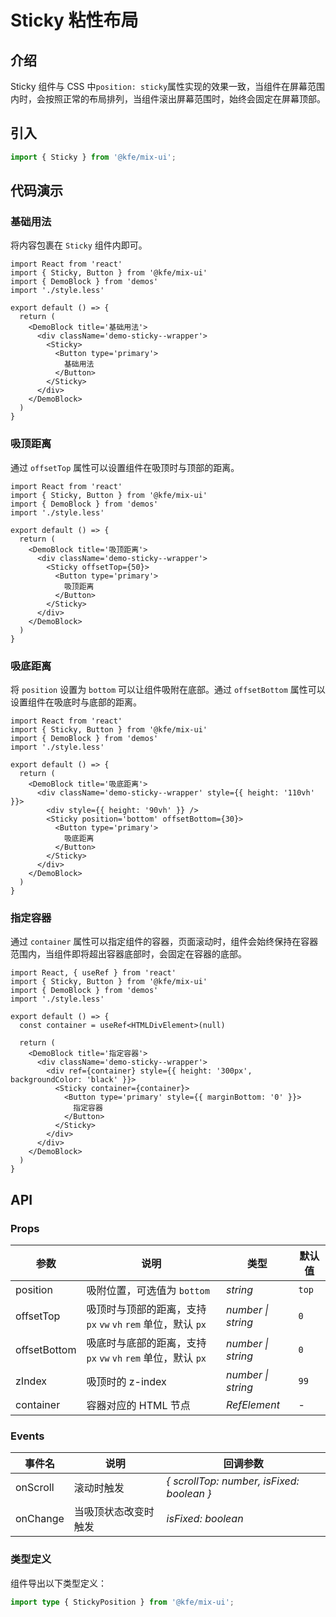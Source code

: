 # Sticky 粘性布局

## 介绍

Sticky 组件与 CSS 中`position: sticky`属性实现的效果一致，当组件在屏幕范围内时，会按照正常的布局排列，当组件滚出屏幕范围时，始终会固定在屏幕顶部。

## 引入

```js
import { Sticky } from '@kfe/mix-ui';
```

## 代码演示

### 基础用法

将内容包裹在 `Sticky` 组件内即可。

```tsx
import React from 'react'
import { Sticky, Button } from '@kfe/mix-ui'
import { DemoBlock } from 'demos'
import './style.less'

export default () => {
  return (
    <DemoBlock title='基础用法'>
      <div className='demo-sticky--wrapper'>
        <Sticky>
          <Button type='primary'>
            基础用法
          </Button>
        </Sticky>
      </div>
    </DemoBlock>
  )
}
```

### 吸顶距离

通过 `offsetTop` 属性可以设置组件在吸顶时与顶部的距离。

```tsx
import React from 'react'
import { Sticky, Button } from '@kfe/mix-ui'
import { DemoBlock } from 'demos'
import './style.less'

export default () => {
  return (
    <DemoBlock title='吸顶距离'>
      <div className='demo-sticky--wrapper'>
        <Sticky offsetTop={50}>
          <Button type='primary'>
            吸顶距离
          </Button>
        </Sticky>
      </div>
    </DemoBlock>
  )
}
```

### 吸底距离

将 `position` 设置为 `bottom` 可以让组件吸附在底部。通过 `offsetBottom` 属性可以设置组件在吸底时与底部的距离。

```tsx
import React from 'react'
import { Sticky, Button } from '@kfe/mix-ui'
import { DemoBlock } from 'demos'
import './style.less'

export default () => {
  return (
    <DemoBlock title='吸底距离'>
      <div className='demo-sticky--wrapper' style={{ height: '110vh' }}>
        <div style={{ height: '90vh' }} />
        <Sticky position='bottom' offsetBottom={30}>
          <Button type='primary'>
            吸底距离
          </Button>
        </Sticky>
      </div>
    </DemoBlock>
  )
}
```

### 指定容器

通过 `container` 属性可以指定组件的容器，页面滚动时，组件会始终保持在容器范围内，当组件即将超出容器底部时，会固定在容器的底部。

```tsx
import React, { useRef } from 'react'
import { Sticky, Button } from '@kfe/mix-ui'
import { DemoBlock } from 'demos'
import './style.less'

export default () => {
  const container = useRef<HTMLDivElement>(null)

  return (
    <DemoBlock title='指定容器'>
      <div className='demo-sticky--wrapper'>
        <div ref={container} style={{ height: '300px', backgroundColor: 'black' }}>
          <Sticky container={container}>
            <Button type='primary' style={{ marginBottom: '0' }}>
              指定容器
            </Button>
          </Sticky>
        </div>
      </div>
    </DemoBlock>
  )
}
```

## API

### Props

| 参数 | 说明 | 类型 | 默认值 |
| --- | --- | --- | --- |
| position | 吸附位置，可选值为 `bottom` | _string_ | `top` |
| offsetTop | 吸顶时与顶部的距离，支持 `px` `vw` `vh` `rem` 单位，默认 `px` | _number \| string_ | `0` |
| offsetBottom | 吸底时与底部的距离，支持 `px` `vw` `vh` `rem` 单位，默认 `px` | _number \| string_ | `0` |
| zIndex | 吸顶时的 z-index | _number \| string_ | `99` |
| container | 容器对应的 HTML 节点 | _RefElement_ | - |

### Events

| 事件名   | 说明                 | 回调参数                                  |
| -------- | -------------------- | ----------------------------------------- |
| onScroll | 滚动时触发           | _{ scrollTop: number, isFixed: boolean }_ |
| onChange | 当吸顶状态改变时触发 | _isFixed: boolean_                        |

### 类型定义

组件导出以下类型定义：

```ts
import type { StickyPosition } from '@kfe/mix-ui';
```